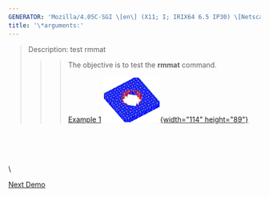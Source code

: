 ```yaml
---
GENERATOR: 'Mozilla/4.05C-SGI \[en\] (X11; I; IRIX64 6.5 IP30) \[Netscape\]'
title: '\*arguments:'
---
```


> Description: test rmmat
>
> > > The objective is to test the **rmmat** command.\
> > >  \
> > > [Example 1](description_rmmat.html)
> > > [![](image/rmmat4_tn.gif){width="114"
> > > height="89"}](description_rmmat.html)

\
\
\
\
\

[Next Demo](../../../demos/rotatept/html/main_rotatept1.html)
